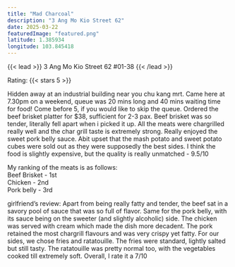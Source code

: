 ```yaml
---
title: "Mad Charcoal"
description: "3 Ang Mo Kio Street 62"
date: 2025-03-22
featuredImage: "featured.png"
latitude: 1.385934
longitude: 103.845418
---
```


{{< lead >}}
3 Ang Mo Kio Street 62 #01-38 
{{< /lead >}}

Rating: {{< stars 5 >}}

Hidden away at an industrial building near you chu kang mrt. Came here at 7.30pm on a weekend, queue was 20 mins long and 40 mins waiting time for food! Come before 5, if you would like to skip the queue. Ordered the beef brisket platter for $38, sufficient for 2-3 pax. Beef brisket was so tender, literally fell apart when i picked it up. All the meats were chargrilled really well and the char grill taste is extremely strong. Really enjoyed the sweet pork belly sauce. Abit upset that the mash potato and sweet potato cubes were sold out as they were supposedly the best sides. I think the food is slightly expensive, but the quality is really unmatched - 9.5/10

My ranking of the meats is as follows:\
Beef Brisket - 1st\
Chicken - 2nd\
Pork belly - 3rd

girlfriend’s review:
Apart from being really fatty and tender, the beef sat in a savory pool of sauce that was so full of flavor. Same for the pork belly, with its sauce being on the sweeter (and slightly alcoholic) side. The chicken was served with cream which made the dish more decadent. The pork retained the most chargrill flavours and was very crispy yet fatty. For our sides, we chose fries and ratatouille. The fries were standard, lightly salted but still tasty. The ratatouille was pretty normal too, with the vegetables cooked till extremely soft. Overall, I rate it a 7/10